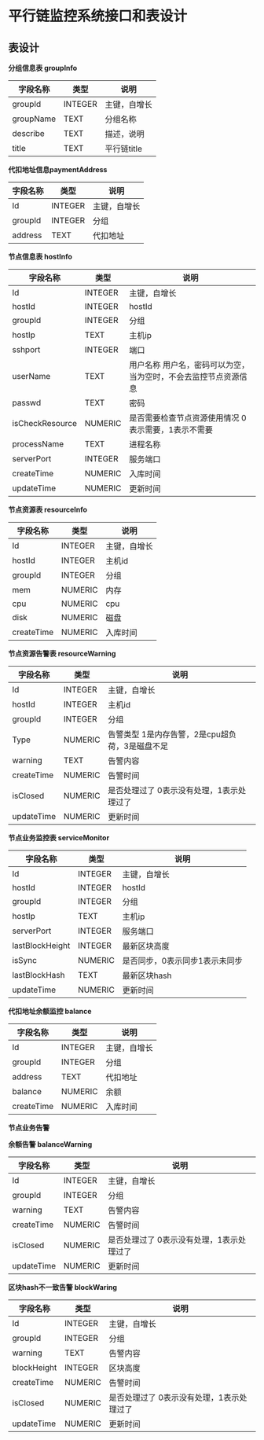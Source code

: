 # 平行链监控系统接口和表设计

## 表设计

  **分组信息表 groupInfo**

   字段名称|类型|说明
   -----|------|-------
   groupId|INTEGER| 主键，自增长
   groupName|TEXT|分组名称
   describe|TEXT|描述，说明
   title|TEXT|平行链title


  **代扣地址信息paymentAddress**

   字段名称|类型|说明
   -----|------|-----
   Id|INTEGER| 主键，自增长
  groupId|INTEGER|分组  
  address|TEXT|代扣地址

  **节点信息表 hostInfo**
  
  字段名称|类型|说明
   -----|------|-------
   Id  | INTEGER|主键，自增长
   hostId |INTEGER| hostId
   groupId|INTEGER|分组
   hostIp|TEXT|主机ip
   sshport|INTEGER|端口
   userName|TEXT|用户名称 用户名，密码可以为空，当为空时，不会去监控节点资源信息
   passwd|TEXT|密码
   isCheckResource|NUMERIC|是否需要检查节点资源使用情况 0表示需要，1表示不需要
   processName|TEXT|进程名称
   serverPort|INTEGER|服务端口
   createTime|NUMERIC|入库时间
   updateTime|NUMERIC|更新时间

  
   
   **节点资源表 resourceInfo**
   
   字段名称|类型|说明
   -----|------|-------
   Id |INTEGER| 主键，自增长
   hostId |INTEGER| 主机id
   groupId|INTEGER|分组
   mem|NUMERIC|内存
   cpu|NUMERIC|cpu
   disk|NUMERIC|磁盘
   createTime|NUMERIC|入库时间
   
   **节点资源告警表 resourceWarning**
   
   字段名称|类型|说明
   -----|------|-------
   Id |INTEGER| 主键，自增长
   hostId |INTEGER| 主机id
   groupId|INTEGER|分组
   Type|NUMERIC|告警类型 1是内存告警，2是cpu超负荷，3是磁盘不足
   warning|TEXT|告警内容
   createTime|NUMERIC|告警时间
   isClosed|NUMERIC|是否处理过了 0表示没有处理，1表示处理过了
   updateTime|NUMERIC|更新时间
  
  
  
  **节点业务监控表 serviceMonitor**

   字段名称|类型|说明
   -----|------|-------
   Id  | INTEGER|主键，自增长
   hostId |INTEGER| hostId
   groupId|INTEGER|分组
   hostIp|TEXT|主机ip
   serverPort|INTEGER|服务端口
   lastBlockHeight|INTEGER|最新区块高度
   isSync|NUMERIC|是否同步，0表示同步1表示未同步
   lastBlockHash|TEXT|最新区块hash
   updateTime|NUMERIC|更新时间
   
   **代扣地址余额监控 balance**

   字段名称|类型|说明
   -----|------|-----
   Id|INTEGER| 主键，自增长
  groupId|INTEGER|分组  
  address|TEXT|代扣地址
  balance|NUMERIC|余额
  createTime|NUMERIC|入库时间
  
  **节点业务告警**
  
  **余额告警 balanceWarning**
  
   字段名称|类型|说明
   -----|------|-------
   Id |INTEGER| 主键，自增长
   groupId|INTEGER|分组
   warning|TEXT|告警内容
   createTime|NUMERIC|告警时间
   isClosed|NUMERIC|是否处理过了 0表示没有处理，1表示处理过了
   updateTime|NUMERIC|更新时间
   
   **区块hash不一致告警 blockWaring**
   
   字段名称|类型|说明
   -----|------|-------
   Id |INTEGER| 主键，自增长
   groupId|INTEGER|分组
   warning|TEXT|告警内容
   blockHeight|INTEGER|区块高度
   createTime|NUMERIC|告警时间
   isClosed|NUMERIC|是否处理过了 0表示没有处理，1表示处理过了
   updateTime|NUMERIC|更新时间
